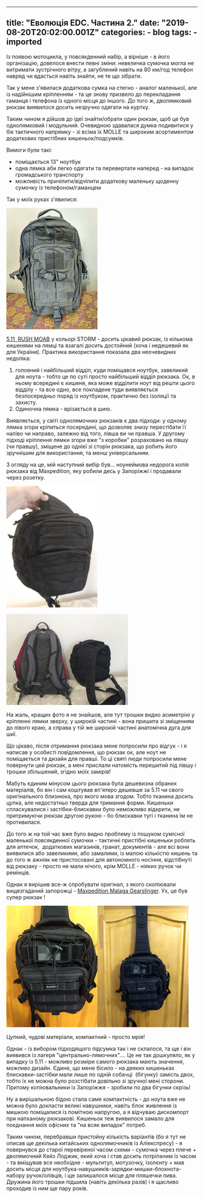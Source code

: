 
---
title: "Еволюція EDC. Частина 2."
date: "2019-08-20T20:02:00.001Z"
categories:
    - blog
tags:
    - imported
---


Із появою мотоцикла, у повсякденний набір, а вірніше \- в його організацію, довелося внести певні зміни: невеличка сумочка могла не витримати зустрічного вітру, а загублений навіть на 80 км/год телефон навряд чи вдасться навіть знайти, не те що зібрати.

Так у мене з'явилася додаткова сумка на стегно \- аналог маленької, але із надійнішим кріпленням \- та це знову призвело до перекладання гаманця і телефона із одного місця до іншого. До того ж, дволямковий рюкзак виявилося досить незручно одягати на куртку.

Таким чином я дійшов до ідеї знайти/обрати один рюкзак, щоб це був однолямковий і модульний. Очевидною здавалася думка подивитися у бік тактичного напрямку \- зі всіма їх MOLLE та широким асортиментом додаткових пристібних кишеньок/подсумків.

  


Вимоги були такі:


* поміщається 13" ноутбук
* одна лямка аби легко одягати та перевертати наперед \- на випадок громадського транспорту
* можливість причіпити/відчіпити додаткову маленьку щоденну сумочку із телефоном/гаманцем


  


  


Так у моїх руках з'явилися: 

[![](thumb_00.jpg)](img00.jpg)

  


[5\.11  RUSH MOAB](https://www.511tactical.com/rush-moab-10.html) у кольорі STORM \- досить цікавий рюкзак, із кількома кишенями на лямці та взагалі досить достойний (хоча і недешевий як для України). Практика використання показала два неочевидних недоліка:


1. головний і найбільший відділ, куди поміщався ноутбук, завеликий для ноута \- тобто це по суті просто найбільший відділ рюкзака. Ок, в ньому всередині є кишеня, яка може відділити ноут від решти цього відділу \- та все одно, все покладене туди виявляється безпосередньо поряд із ноутбуком, практично без ізоляції та захисту.
2. Одиночна лямка \- врізається в шию.



Виявляється, у світі однолямочних рюкзаків є два підходи: у одному лямка згори кріпиться посередині, що дозволяє знизу перестібати її наліво чи направо, залежно від того, лівша ви чи правша. У другому підході кріплення лямки згори вже "з коробки" розраховано на лівшу (чи правшу), зміщене до однієї зі сторін рюкзака, що робить його зручнішим для використання, та менш універсальним.

  


З огляду на це, мій наступний вибір був... ноунеймова недорога копія рюкзака від Maxpedition, яку робили десь у Запоріжжі і продавали через розетку.

  


[![](thumb_01.jpg)](img01.jpg)
  


[![](thumb_02.jpg)](img02.jpg)

На жаль, кращих фото я не знайшов, але тут трошки видно асиметрію у кріпленні лямки зверху, у широкій частині \- вона пришита зі зміщенням до лівого краю, а справа у тій же широкій частині анатомічна дуга для шиї. 

Що цікаво, після отримання рюкзака мене попросили про відгук \- і я написав у особисті повідомлення, що рюкзак ок, але ноут не поміщається та дизайн для правші. То ці святі люди попросили мене повернути цей рюкзак, а мені прислали натомість перешитий під лівшу і трошки збільшений, згідно моїх замірів! 

Мабуть єдиним мінусом цього рюкзака була дешевизна обраних матеріалів, бо він і сам коштував вп'ятеро дешевше за 5\.11 чи свого оригінального близнюка, про якого мова згодом. Тобто тканина досить цупка, але недостатньо тверда для тримання форми. Кишеньки спласкувалися і застібки\-блискавки було неможливо відкрити, не притримуючи рюкзак другою рукою \- бо блискавки тугі і тканина їм не противилася. 

До того ж на той час вже було видно проблему із пошуком сумісної маленької повсякденної сумочки \- тактичні пристібні кишеньки роблять для аптечок,  додаткових магазинів, гранат, документів \- але всі вони виявилися або завеликими, або замалими, із малою кількістю кишень та до того ж ажніяк не пристосовані для автономного носіння, відстібнуті від рюкзаку \- просто не мали нічого, крім MOLLE \- ніяких ручок чи ремінців.

  


Однак я вирішив все\-ж спробувати оригінал, з якого скопіювали вищезгаданий запорожці \- [Maxpedition Malaga Gearslinger](https://www.maxpedition.com/products/malaga-gearslinger). Ух, це був супер рюкзак !

[![](thumb_03.jpg)](img03.jpg)[![](thumb_04.jpg)](img04.jpg)
  


Цупкий, чудові матеріали, компактний \- просто мрія!

Однак \- із вибором підходящого підсумка так і не склалося, та ще і він виявився із лагеря "центрально\-лямочних".... Це не так дошкуляло, як у випадку із 5\.11 \- можливо розміри самого рюкзака мають значення, можливо дизайн. Єдине, що мене бісило \- на деяких кишеньках блискавки\-застібки мали лише по одній собачці  (бігунку) замість двох,  тобто їх не можна було розстібати довільно зі зручної мені сторони. Притому копіювальники із Запоріжжя \- зробили по два бігунки скрізь!

Ну а вирішальною бідою стала саме компактність \- до ноута вже не можна було докласти великі навушники, навіть блок живлення із мишкою поміщалися із помітною напругою, а я відчуваю дискомпорт при напханому рюкзакові. Кишеньок теж виявилося замало для поєднання моїх офісних та "на всяк випадок" потреб.

  


Таким чином, перебравши пристойну кількість варіантів (бо я тут не описав ще декілька китайських однолямочників із Аліекспресу) \- я повернувся до старої перевіреної часом схеми \- сумочка через плече \+ дволямочний Кейз Лоджик, який хоча і став досить потріпаним із часом \- та вміщував все необхідне \- мультитул, мотузочку, ізолєнту \+ мав досить місця для ноутбука\-навушників\-зарядки\-мишки\-блокнота\-набору ручок/олівців, і ще залишалося місце для пляшечки пива. Дружина його трошки підшила (навіть декілька разів) і я щасливо проходив із ним ще пару років.

